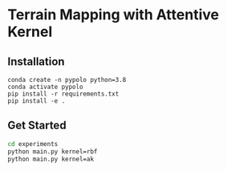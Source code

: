# Terrain Mapping with Attentive Kernel

## Installation

```
conda create -n pypolo python=3.8
conda activate pypolo  
pip install -r requirements.txt
pip install -e .
```

## Get Started

```bash
cd experiments
python main.py kernel=rbf
python main.py kernel=ak
```
